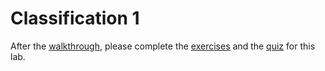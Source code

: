 # Classification 1

After the [walkthrough](Walkthrough/walkthrough_class1.ipynb), please complete the [exercises](Exercises/exercise_class1.ipynb) and the [quiz](https://moodle.unil.ch/mod/quiz/view.php?id=1895913) for this lab.

